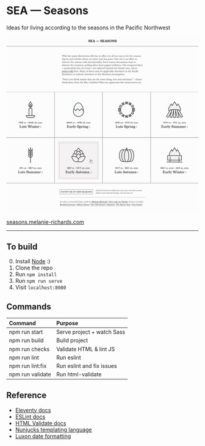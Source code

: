 # SEA — Seasons

Ideas for living according to the seasons in the Pacific Northwest

![A home page where there are tiles for eight segments of the year: early and late winter, spring, summer, and autumn.](/assets/images/melanierichards-seasons-xl.png)

[seasons.melanie-richards.com](https://seasons.melanie-richards.com)

-------------------------------------------------------------

## To build

0. Install [Node](https://nodejs.org/) :)
1. Clone the repo
2. Run `npm install`
3. Run `npm run serve`
4. Visit `localhost:8080`

## Commands

| Command                    | Purpose                      |
| :------------------------- | :--------------------------- |
| npm run start              | Serve project + watch Sass   |
| npm run build              | Build project                |
| npm run checks             | Validate HTML & lint JS      |
| npm run lint               | Run eslint                   |
| npm run lint:fix           | Run eslint and fix issues    |
| npm run validate           | Run html-validate            |

## Reference

* [Eleventy docs](https://www.11ty.dev/docs/)
* [ESLint docs](https://eslint.org/)
* [HTML Validate docs](https://html-validate.org/)
* [Nunjucks templating language](https://mozilla.github.io/nunjucks/templating.html)
* [Luxon date formatting](https://moment.github.io/luxon/docs/manual/formatting.html)